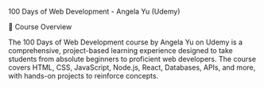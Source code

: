 100 Days of Web Development - Angela Yu (Udemy)

📌 Course Overview

The 100 Days of Web Development course by Angela Yu on Udemy is a comprehensive, project-based learning experience designed to take students from absolute beginners to proficient web developers. The course covers HTML, CSS, JavaScript, Node.js, React, Databases, APIs, and more, with hands-on projects to reinforce concepts.
